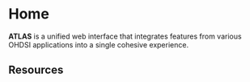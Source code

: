 # Home

**ATLAS** is a unified web interface that integrates features from various OHDSI applications into a single cohesive experience.


## Resources

